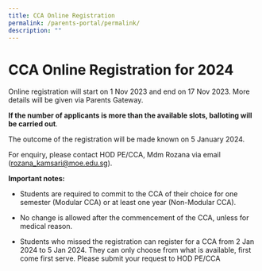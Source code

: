 ```yaml
---
title: CCA Online Registration
permalink: /parents-portal/permalink/
description: ""
---
```

CCA Online Registration for 2024
====

Online registration will start on 1 Nov 2023 and end on 17 Nov 2023. More details will be given via Parents Gateway.

**If the number of applicants is more than the available slots, balloting will be carried out**.

The outcome of the registration will be made known on 5 January 2024.

For enquiry, please contact HOD PE/CCA, Mdm Rozana via email ([rozana\_kamsari@moe.edu.sg](mailto:rozana_kamsari@moe.edu.sg)).

**Important notes:**

* Students are required to commit to the CCA of their choice for one semester (Modular CCA) or at least one year (Non-Modular CCA).

* No change is allowed after the commencement of the CCA, unless for medical reason.

* Students who missed the registration can register for a CCA from 2 Jan 2024 to 5 Jan 2024. They can only choose from what is available, first come first serve. Please submit your request to HOD PE/CCA